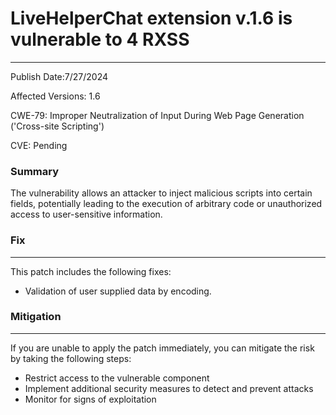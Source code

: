 # LiveHelperChat extension v.1.6 is vulnerable to 4 RXSS

-------------------

Publish Date:7/27/2024

Affected Versions: 1.6

CWE-79: Improper Neutralization of Input During Web Page Generation ('Cross-site Scripting')

CVE: Pending


### Summary

The vulnerability allows an attacker to inject malicious scripts into certain fields, potentially leading to the execution of arbitrary code or unauthorized access to user-sensitive information.


### Fix
----

This patch includes the following fixes:

* Validation of user supplied data by encoding.

### Mitigation
-------------

If you are unable to apply the patch immediately, you can mitigate the risk by taking the following steps:

* Restrict access to the vulnerable component
* Implement additional security measures to detect and prevent attacks
* Monitor for signs of exploitation


